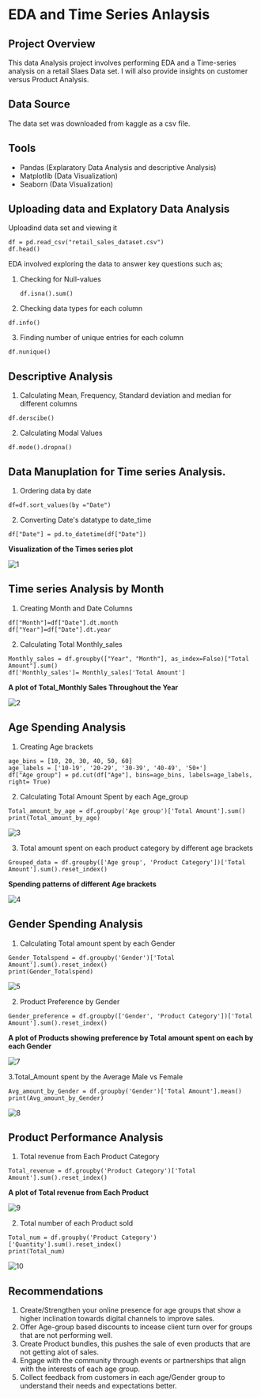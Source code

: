 # EDA and Time Series Anlaysis
## Project Overview 
This data Analysis project involves performing EDA and a Time-series analysis on a retail Slaes Data set. 
I will also provide insights on customer versus Product Analysis.

## Data Source
The data set was downloaded from kaggle as a csv file.
## Tools 
- Pandas (Explaratory Data Analysis and descriptive Analysis)
- Matplotlib (Data Visualization)
- Seaborn (Data Visualization)

## Uploading data and Explatory Data Analysis
Uploadind data set and viewing it 
```
df = pd.read_csv("retail_sales_dataset.csv")
df.head()
```
EDA involved exploring the data to answer key questions such as;
1. Checking for Null-values
   ```Pandas
   df.isna().sum()
   ```
2. Checking data types for each column
```Pandas
df.info()
```
3. Finding number of unique entries for each column
  ```Pandas
df.nunique()
  ```
## Descriptive Analysis
1. Calculating Mean, Frequency, Standard deviation and median for different columns
```Pandas
df.derscibe()
```
2. Calculating Modal Values
```Pandas
df.mode().dropna()
```
## Data Manuplation for Time series Analysis.
1. Ordering data by date   
```
df=df.sort_values(by ="Date")
```
2. Converting Date's datatype to date_time
 ```
df["Date"] = pd.to_datetime(df["Date"])
```
**Visualization of the Times series plot**

![1](https://github.com/solomonadupa/Time-Series-Analysis/assets/160836596/fa49b922-a7c4-475d-a126-4e0a3f1ff054)

## Time series Analysis by Month
1. Creating Month and Date Columns
```
df["Month"]=df["Date"].dt.month
df["Year"]=df["Date"].dt.year
```
2. Calculating Total Monthly_sales
```
Monthly_sales = df.groupby(["Year", "Month"], as_index=False)["Total Amount"].sum()
df['Monthly_sales']= Monthly_sales['Total Amount']
```
**A plot of Total_Monthly Sales Throughout the Year**

![2](https://github.com/solomonadupa/Time-Series-Analysis/assets/160836596/b6aaafd7-eb7c-4c43-a19f-e71598fc1dac)

## Age Spending Analysis
1. Creating Age brackets
```
age_bins = [10, 20, 30, 40, 50, 60]
age_labels = ['10-19', '20-29', '30-39', '40-49', '50+']
df["Age group"] = pd.cut(df["Age"], bins=age_bins, labels=age_labels, right= True)
```
2. Calculating Total Amount Spent by each Age_group 
```
Total_amount_by_age = df.groupby('Age group')['Total Amount'].sum()
print(Total_amount_by_age)
```
![3](https://github.com/solomonadupa/Time-Series-Analysis/assets/160836596/8f61a1ef-c71c-47e0-afea-8ad6eb605d40)


3. Total amount spent on each product category by different age brackets
```
Grouped_data = df.groupby(['Age group', 'Product Category'])['Total Amount'].sum().reset_index()
```
**Spending patterns of different Age brackets**

![4](https://github.com/solomonadupa/Time-Series-Analysis/assets/160836596/e394367d-62e9-4a75-893f-ffb2148cab83)

## Gender Spending Analysis
1. Calculating Total amount spent by each Gender

```
Gender_Totalspend = df.groupby('Gender')['Total Amount'].sum().reset_index()
print(Gender_Totalspend)
```

![5](https://github.com/solomonadupa/Time-Series-Analysis/assets/160836596/88ee4396-c9ed-426c-96bd-c10b4d0294a2)

2. Product Preference by Gender
```
Gender_preference = df.groupby(['Gender', 'Product Category'])['Total Amount'].sum().reset_index()
```
**A plot of Products showing preference by Total amount spent on each by each Gender**

![7](https://github.com/solomonadupa/Time-Series-Analysis/assets/160836596/2db61249-1be3-4a70-89ac-e65ce2754447)

3.Total_Amount spent by the Average Male vs Female
```
Avg_amount_by_Gender = df.groupby('Gender')['Total Amount'].mean()
print(Avg_amount_by_Gender)
```

![8](https://github.com/solomonadupa/Time-Series-Analysis/assets/160836596/1a7d65e2-5f49-49d8-ac66-f0a123361954)

## Product Performance Analysis
1. Total revenue from Each Product Category
```
Total_revenue = df.groupby('Product Category')['Total Amount'].sum().reset_index()
```
**A plot of Total revenue from Each Product**

![9](https://github.com/solomonadupa/Time-Series-Analysis/assets/160836596/cdab0ee3-11ed-4c82-80a9-3ca08e771172)

2. Total number of each Product sold
```
Total_num = df.groupby('Product Category')['Quantity'].sum().reset_index()
print(Total_num)
```

![10](https://github.com/solomonadupa/Time-Series-Analysis/assets/160836596/642cccde-a67d-4c5d-8761-327d309748a9)

## Recommendations
1. Create/Strengthen your online presence for age groups that show a higher inclination towards digital channels to improve sales.
2. Offer Age-group based discounts to incease client turn over for groups that are not performing well.
3. Create Product bundles, this pushes the sale of even products that are not getting alot of sales.
4. Engage with the community through events or partnerships that align with the interests of each age group.
5. Collect feedback from customers in each age/Gender group to understand their needs and expectations better.
